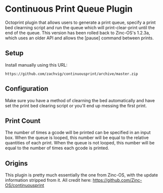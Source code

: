 # Continuous Print Queue Plugin

Octoprint plugin that allows users to generate a print queue, specify a print bed clearning script and run the queue which will print-clear-print until the end of the queue.
This version has been rolled back to Zinc-OS's 1.2.3a, which uses an older API and allows the [pause] command between prints.

## Setup

Install manually using this URL:

    https://github.com/zachvig/continuousprint/archive/master.zip



## Configuration

Make sure you have a method of clearning the bed automatically and have set the print bed clearing script or you'll end up messing the first print.

## Print Count

The number of times a gcode will be printed can be specified in an input box.
When the queue is looped, this number will be equal to the relative quantities of each print.
When the queue is not looped, this number will be equal to the number of times each gcode is printed. 

## Origins

This plugin is pretty much essentially the one from Zinc-OS, with the update information stripped from it.  All credit here:
https://github.com/Zinc-OS/continuousprint
